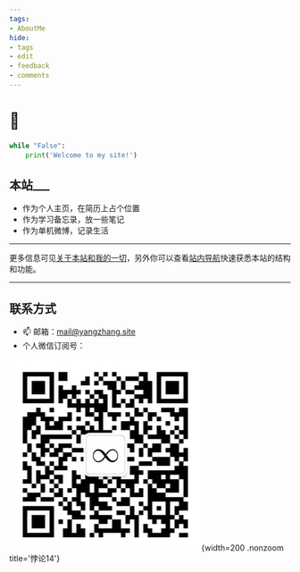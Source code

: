 ```yaml
---
tags:
- AboutMe
hide:
- tags
- edit
- feedback
- comments
---
```


# 👋

```python title="Hello"
while "False":
	print('Welcome to my site!')
```

## 本站___
- 作为个人主页，在简历上占个位置
- 作为学习备忘录，放一些笔记
- 作为单机微博，记录生活

---

更多信息可见[关于本站和我的一切](./About/about/)，另外你可以查看[站内导航](./About/)快速获悉本站的结构和功能。

---

## 联系方式

- 📫 邮箱：[mail@yangzhang.site](mailto:mail@yangzhang.site)
- 个人微信订阅号：

![](./assets/images/qrcode.jpg){width=200 .nonzoom title='悖论14'}
